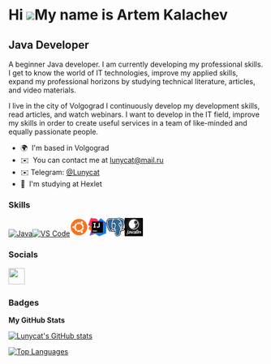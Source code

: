 Hi ![](https://user-images.githubusercontent.com/18350557/176309783-0785949b-9127-417c-8b55-ab5a4333674e.gif)My name is Artem Kalachev
======================================================================================================================================

Java Developer
--------------

A beginner Java developer. I am currently developing my professional skills. I get to know the world of IT technologies, improve my applied skills, expand my professional horizons by studying technical literature, articles, and video materials.

I live in the city of Volgograd I continuously develop my development skills, read articles, and watch webinars. I want to develop in the IT field, improve my skills in order to create useful services in a team of like-minded and equally passionate people.


* 🌍  I'm based in Volgograd
* ✉️  You can contact me at [lunycat@mail.ru](mailto:lunycat@mail.ru)
* ✉️  Telegram: [@Lunycat](https://tlgg.ru/Lunycat)
* 🧠  I'm studying at Hexlet

### Skills


<p align="left">
<a href="https://www.oracle.com/java/" target="_blank" rel="noreferrer"><img src="https://raw.githubusercontent.com/danielcranney/readme-generator/main/public/icons/skills/java-colored.svg" width="36" height="36" alt="Java" /></a><a href="https://code.visualstudio.com/" target="_blank" rel="noreferrer"><img src="https://raw.githubusercontent.com/danielcranney/readme-generator/main/public/icons/skills/visualstudiocode.svg" width="36" height="36" alt="VS Code" /></a><a href="https://ubuntu.com" target="_blank" rel="noreferrer"><img src="https://github.com/Lunycat/Lunycat/blob/main/images/UbuntuCoF.svg.png" width="36" height="36" alt="Ubuntu" /></a><a href="https://www.jetbrains.com/idea/" target="_blank" rel="noreferrer"><img src="https://github.com/Lunycat/Lunycat/blob/main/images/IntelliJ_IDEA_Icon.svg.png" width="36" height="36" alt="intellij idea" /></a><a href="https://www.oracle.com/java/" target="_blank" rel="noreferrer"><img src="https://github.com/Lunycat/Lunycat/blob/main/images/Postgresq.png" width="36" height="36" alt="Postgresql" /></a><a href="https://www.oracle.com/java/" target="_blank" rel="noreferrer"><img src="https://github.com/Lunycat/Lunycat/blob/main/images/Javalin.png" width="36" height="36" alt="Javalin" /></a>
</p>


### Socials

<p align="left"> <a href="https://www.github.com/Lunycat" target="_blank" rel="noreferrer"> <picture> <source media="(prefers-color-scheme: dark)" srcset="https://raw.githubusercontent.com/danielcranney/readme-generator/main/public/icons/socials/github-dark.svg" /> <source media="(prefers-color-scheme: light)" srcset="https://raw.githubusercontent.com/danielcranney/readme-generator/main/public/icons/socials/github.svg" /> <img src="https://raw.githubusercontent.com/danielcranney/readme-generator/main/public/icons/socials/github.svg" width="32" height="32" /> </picture> </a></p>

### Badges

<b>My GitHub Stats</b>

<a href="http://www.github.com/Lunycat"><img src="https://github-readme-stats.vercel.app/api?username=Lunycat&show_icons=true&hide=&count_private=true&title_color=0891b2&text_color=ffffff&icon_color=0891b2&bg_color=1c1917&hide_border=true&show_icons=true" alt="Lunycat's GitHub stats" /></a>

<a href="https://github.com/Lunycat" align="left"><img src="https://github-readme-stats.vercel.app/api/top-langs/?username=Lunycat&langs_count=10&title_color=0891b2&text_color=ffffff&icon_color=0891b2&bg_color=1c1917&hide_border=true&locale=en&custom_title=Top%20%Languages" alt="Top Languages" /></a>
